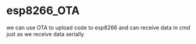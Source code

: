 # esp8266_OTA
we can use OTA to upload code to esp8266 and can receive data in cmd just as we receive data serially
